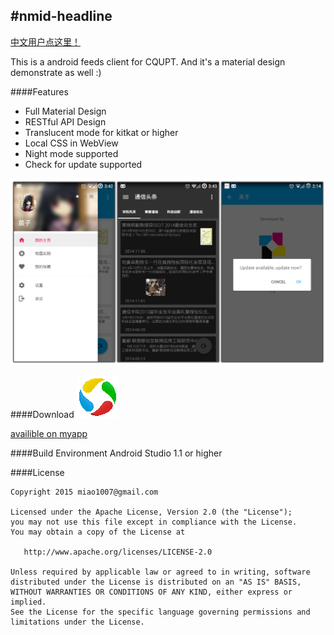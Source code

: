 #nmid-headline
--------
[中文用户点这里！](note/readme_chs.md)

This is a android feeds client for CQUPT. And it's a material design demonstrate as well :)


####Features
* Full Material Design
* RESTful API Design
* Translucent mode for kitkat or higher
* Local CSS in WebView
* Night mode supported
* Check for update supported

![screenshot](screenshot/screenshot.png)

####Download
![screenshot](screenshot/lyyb2.png)

[availible on myapp](http://sj.qq.com/myapp/detail.htm?apkName=cn.edu.cqupt.nmid.headline)


####Build Environment
Android Studio 1.1 or higher


####License
```
Copyright 2015 miao1007@gmail.com

Licensed under the Apache License, Version 2.0 (the "License");
you may not use this file except in compliance with the License.
You may obtain a copy of the License at

   http://www.apache.org/licenses/LICENSE-2.0

Unless required by applicable law or agreed to in writing, software
distributed under the License is distributed on an "AS IS" BASIS,
WITHOUT WARRANTIES OR CONDITIONS OF ANY KIND, either express or implied.
See the License for the specific language governing permissions and
limitations under the License.
```
